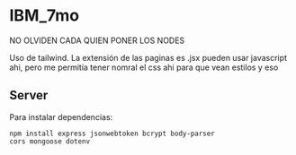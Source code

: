 # IBM_7mo

NO OLVIDEN CADA QUIEN PONER LOS NODES

Uso de tailwind.
La extensión de las paginas es .jsx pueden usar javascript ahi, pero me permitía tener nomral el css ahi para que vean estilos y eso

## Server
Para instalar dependencias:
```
npm install express jsonwebtoken bcrypt body-parser 
cors mongoose dotenv
```
